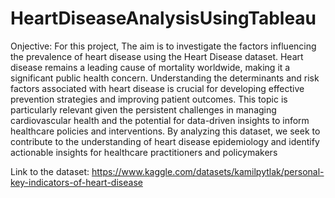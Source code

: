 # HeartDiseaseAnalysisUsingTableau

Onjective:
For this project, The aim is to investigate the factors influencing the prevalence of heart disease using the Heart Disease dataset. Heart disease remains a leading cause of mortality worldwide, making it a significant public health concern. Understanding the determinants and risk factors associated with heart disease is crucial for developing effective prevention strategies and improving patient outcomes. This topic is particularly relevant given the persistent challenges in managing cardiovascular health and the potential for data-driven insights to inform healthcare policies and interventions. By analyzing this dataset, we seek to contribute to the understanding of heart disease epidemiology and identify actionable insights for healthcare practitioners and policymakers


Link to the dataset: https://www.kaggle.com/datasets/kamilpytlak/personal-key-indicators-of-heart-disease
